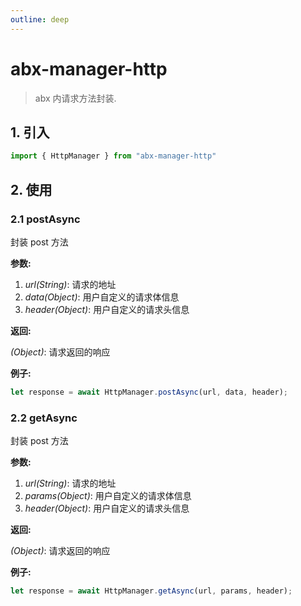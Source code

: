 ```yaml
---
outline: deep
---
```

# abx-manager-http

> abx 内请求方法封装.

## 1. 引入
```javascript
import { HttpManager } from "abx-manager-http"
```
## 2. 使用
### 2.1 postAsync
封装 post 方法

**参数:**
  1. *url(String)*: 请求的地址
  2. *data(Object)*: 用户自定义的请求体信息
  3. *header(Object)*: 用户自定义的请求头信息

**返回:**

  *(Object)*: 请求返回的响应

**例子:**
``` javascript
let response = await HttpManager.postAsync(url, data, header);
```

### 2.2 getAsync
封装 post 方法

**参数:**
  1. *url(String)*: 请求的地址
  2. *params(Object)*: 用户自定义的请求体信息
  3. *header(Object)*: 用户自定义的请求头信息

**返回:**

  *(Object)*: 请求返回的响应

**例子:**
``` javascript
let response = await HttpManager.getAsync(url, params, header);
```

